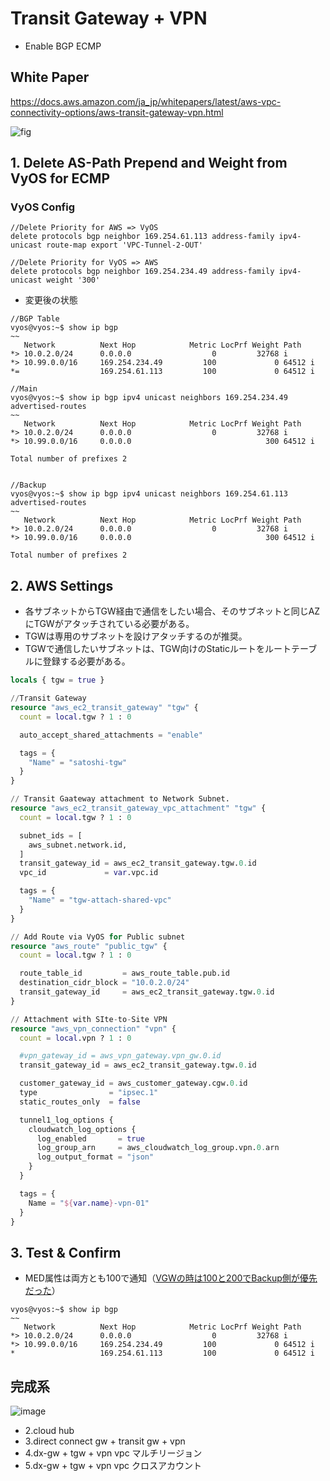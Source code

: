 # Transit Gateway + VPN
 - Enable BGP ECMP

## White Paper
https://docs.aws.amazon.com/ja_jp/whitepapers/latest/aws-vpc-connectivity-options/aws-transit-gateway-vpn.html

![fig](https://docs.aws.amazon.com/ja_jp/whitepapers/latest/aws-vpc-connectivity-options/images/image5.png)

## 1. Delete AS-Path Prepend and Weight from VyOS for ECMP
### VyOS Config
```
//Delete Priority for AWS => VyOS
delete protocols bgp neighbor 169.254.61.113 address-family ipv4-unicast route-map export 'VPC-Tunnel-2-OUT'

//Delete Priority for VyOS => AWS
delete protocols bgp neighbor 169.254.234.49 address-family ipv4-unicast weight '300'
```


- 変更後の状態
```
//BGP Table
vyos@vyos:~$ show ip bgp
~~
   Network          Next Hop            Metric LocPrf Weight Path
*> 10.0.2.0/24      0.0.0.0                  0         32768 i
*> 10.99.0.0/16     169.254.234.49         100             0 64512 i
*=                  169.254.61.113         100             0 64512 i

//Main
vyos@vyos:~$ show ip bgp ipv4 unicast neighbors 169.254.234.49 advertised-routes
~~
   Network          Next Hop            Metric LocPrf Weight Path
*> 10.0.2.0/24      0.0.0.0                  0         32768 i
*> 10.99.0.0/16     0.0.0.0                              300 64512 i

Total number of prefixes 2


//Backup
vyos@vyos:~$ show ip bgp ipv4 unicast neighbors 169.254.61.113 advertised-routes
~~
   Network          Next Hop            Metric LocPrf Weight Path
*> 10.0.2.0/24      0.0.0.0                  0         32768 i
*> 10.99.0.0/16     0.0.0.0                              300 64512 i

Total number of prefixes 2
```

## 2. AWS Settings
 - 各サブネットからTGW経由で通信をしたい場合、そのサブネットと同じAZにTGWがアタッチされている必要がある。
 - TGWは専用のサブネットを設けアタッチするのが推奨。
 - TGWで通信したいサブネットは、TGW向けのStaticルートをルートテーブルに登録する必要がある。


```terraform
locals { tgw = true }

//Transit Gateway
resource "aws_ec2_transit_gateway" "tgw" {
  count = local.tgw ? 1 : 0

  auto_accept_shared_attachments = "enable"

  tags = {
    "Name" = "satoshi-tgw"
  }
}

// Transit Gaateway attachment to Network Subnet.
resource "aws_ec2_transit_gateway_vpc_attachment" "tgw" {
  count = local.tgw ? 1 : 0

  subnet_ids = [
    aws_subnet.network.id,
  ]
  transit_gateway_id = aws_ec2_transit_gateway.tgw.0.id
  vpc_id             = var.vpc.id

  tags = {
    "Name" = "tgw-attach-shared-vpc"
  }
}

// Add Route via VyOS for Public subnet
resource "aws_route" "public_tgw" {
  count = local.tgw ? 1 : 0

  route_table_id         = aws_route_table.pub.id
  destination_cidr_block = "10.0.2.0/24"
  transit_gateway_id     = aws_ec2_transit_gateway.tgw.0.id
}

// Attachment with SIte-to-Site VPN
resource "aws_vpn_connection" "vpn" {
  count = local.vpn ? 1 : 0

  #vpn_gateway_id = aws_vpn_gateway.vpn_gw.0.id
  transit_gateway_id = aws_ec2_transit_gateway.tgw.0.id

  customer_gateway_id = aws_customer_gateway.cgw.0.id
  type                = "ipsec.1"
  static_routes_only  = false

  tunnel1_log_options {
    cloudwatch_log_options {
      log_enabled       = true
      log_group_arn     = aws_cloudwatch_log_group.vpn.0.arn
      log_output_format = "json"
    }
  }

  tags = {
    Name = "${var.name}-vpn-01"
  }
}
```

## 3. Test & Confirm
- MED属性は両方とも100で通知（[VGWの時は100と200でBackup側が優先だった](https://github.com/nakamura3104/aws-exam/blob/main/STEP2_Add-Second-VPN.md?plain=1#L62)）

```
vyos@vyos:~$ show ip bgp
~~
   Network          Next Hop            Metric LocPrf Weight Path
*> 10.0.2.0/24      0.0.0.0                  0         32768 i
*> 10.99.0.0/16     169.254.234.49         100             0 64512 i
*                   169.254.61.113         100             0 64512 i
```

## 完成系
![image](https://user-images.githubusercontent.com/60680996/203590744-afa15d7d-5d3a-4fc7-95d2-ab8828965019.png)

- 2.cloud hub
- 3.direct connect gw + transit gw + vpn
- 4.dx-gw + tgw + vpn vpc マルチリージョン
- 5.dx-gw + tgw + vpn vpc クロスアカウント
